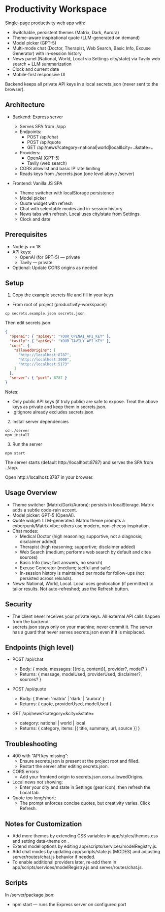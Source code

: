 # Productivity Workspace

Single-page productivity web app with:
- Switchable, persistent themes (Matrix, Dark, Aurora)
- Theme-aware inspirational quote (LLM-generated on demand)
- Model picker (GPT-5)
- Multi-mode chat (Doctor, Therapist, Web Search, Basic Info, Excuse Generator) with in-session history
- News panel (National, World, Local via Settings city/state) via Tavily web search + LLM summarization
- Clock and current date
- Mobile-first responsive UI

Backend keeps all private API keys in a local secrets.json (never sent to the browser).

## Architecture

- Backend: Express server
  - Serves SPA from ./app
  - Endpoints:
    - POST /api/chat
    - POST /api/quote
    - GET  /api/news?category=national|world|local&city=..&state=..
  - Providers:
    - OpenAI (GPT-5)
    - Tavily (web search)
  - CORS allowlist and basic IP rate limiting
  - Reads keys from ./secrets.json (one level above /server)

- Frontend: Vanilla JS SPA
  - Theme switcher with localStorage persistence
  - Model picker
  - Quote widget with refresh
  - Chat with selectable modes and in-session history
  - News tabs with refresh. Local uses city/state from Settings.
  - Clock and date

## Prerequisites

- Node.js >= 18
- API keys:
  - OpenAI (for GPT-5) — private
  - Tavily — private
- Optional: Update CORS origins as needed

## Setup

1) Copy the example secrets file and fill in your keys
- From root of project (productivity-workspace):

```
cp secrets.example.json secrets.json
```

Then edit secrets.json:

```json
{
  "openai": { "apiKey": "YOUR_OPENAI_API_KEY" },
  "tavily": { "apiKey": "YOUR_TAVILY_API_KEY" },
  "cors": {
    "allowedOrigins": [
      "http://localhost:8787",
      "http://localhost:3000",
      "http://localhost:5173"
    ]
  },
  "server": { "port": 8787 }
}
```

Notes:
- Only public API keys (if truly public) are safe to expose. Treat the above keys as private and keep them in secrets.json.
- .gitignore already excludes secrets.json.

2) Install server dependencies

```
cd ./server
npm install
```

3) Run the server

```
npm start
```

The server starts (default http://localhost:8787) and serves the SPA from ../app.

Open http://localhost:8787 in your browser.

## Usage Overview

- Theme switcher (Matrix/Dark/Aurora): persists in localStorage. Matrix adds a subtle code-rain accent.
- Model picker: GPT-5 (OpenAI).
- Quote widget: LLM-generated. Matrix theme prompts a cyberpunk/Matrix vibe; others use modern, non-cheesy inspiration.
- Chat modes:
  - Medical Doctor (high reasoning; supportive, not a diagnosis; disclaimer added)
  - Therapist (high reasoning; supportive; disclaimer added)
  - Web Search (medium; performs web search by default and cites sources)
  - Basic Info (low; fast answers, no search)
  - Excuse Generator (medium; tactful and safe)
  - In-session history is maintained per mode for follow-ups (not persisted across reloads).
- News: National, World, Local. Local uses geolocation (if permitted) to tailor results. Not auto-refreshed; use the Refresh button.

## Security

- The client never receives your private keys. All external API calls happen from the backend.
- secrets.json stays only on your machine; never commit it. The server has a guard that never serves secrets.json even if it is misplaced.

## Endpoints (high level)

- POST /api/chat
  - Body: { mode, messages: [{role, content}], provider?, model? }
  - Returns: { message, modelUsed, providerUsed, disclaimer?, sources? }

- POST /api/quote
  - Body: { theme: 'matrix' | 'dark' | 'aurora' }
  - Returns: { quote, providerUsed, modelUsed }

- GET /api/news?category=<cat>&city=<city>&state=<state>
  - category: national | world | local
  - Returns: { category, items: [{ title, summary, url, source }] }

## Troubleshooting

- 400 with “API key missing”:
  - Ensure secrets.json is present at the project root and filled.
  - Restart the server after editing secrets.json.
- CORS errors:
  - Add your frontend origin to secrets.json.cors.allowedOrigins.
- Local news not showing:
  - Enter your city and state in Settings (gear icon), then refresh the Local tab.
- Quote too long/short:
  - The prompt enforces concise quotes, but creativity varies. Click Refresh.

## Notes for Customization

- Add more themes by extending CSS variables in app/styles/themes.css and setting data-theme on <body>.
- Extend model options by editing app/scripts/services/modelRegistry.js.
- Add chat modes by updating app/scripts/state.js (MODES) and adjusting server/routes/chat.js behavior if needed.
- To enable additional providers later, re-add them in app/scripts/services/modelRegistry.js and server/routes/chat.js.

## Scripts

In /server/package.json:
- npm start — runs the Express server on configured port
